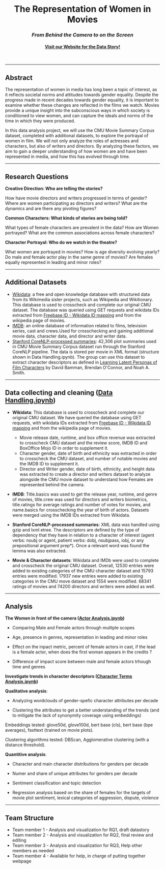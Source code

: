 <h1 align="center">The Representation of Women in Movies </h1>
<h3 align="center"><i>From Behind the Camera to on the Screen</i></h3>
<h4 align="center"><a href="https://epfl-ada.github.io/ada-2022-project-allgoatsaretroublemakers/">Visit our Website for the Data Story!</a></h4>

<br>

---

## Abstract
The representation of women in media has long been a topic of interest, as it reflects societal norms and attitudes towards gender equality. Despite the progress made in recent decades towards gender equality, it is important to examine whether these changes are reflected in the films we watch. Movies provide a unique insight into the subconscious ways in which society is conditioned to view women, and can capture the ideals and norms of the time in which they were produced. 

In this data analysis project, we will use the CMU Movie Summary Corpus dataset, completed with additional datasets, to explore the portrayal of women in film. We will not only analyze the roles of actresses and characters, but also of writers and directors. By analyzing these factors, we aim to gain a deeper understanding of how women are and have been represented in media, and how this has evolved through time.

---

## Research Questions
**Creative Direction: Who are telling the stories?**

How have movie directors and writers progressed in terms of gender? Where are women participating as directors and writers? What are the dynamics and are there any pivoting figures?

**Common Characters: What kinds of stories are being told?**

What types of female characters are prevalent in the data? How are Women portrayed? What are the common associations across female characters? 

**Character Portrayal: Who do we watch in the theatre?**

What women are portrayed in movies? How is age diversity evolving yearly? Do male and female actor play in the same genre of movies? Are females equally represented in leading and minor roles?

---

## Additional Datasets

* [Wikidata](https://www.wikidata.org/wiki/Wikidata:Main_Page): a free and open knowledge database with structured data from its Wikimedia sister projects, such as Wikipedia and Wikitionary. This database is used to crosscheck and complete our original CMU dataset. The database was queried using GET requests and wikidata IDs extracted from [Freebase ID - Wikidata ID mapping](https://developers.google.com/freebase#freebase-wikidata-mappings) and from the wikipedia page of movies. 
* [IMDB](https://www.imdb.com/interfaces/): an online database of information related to films, television series, cast and crews.Used for crosschecking and gaining additional movie data, character data, and director and writer data.
* [Stanford CoreNLP-processed summaries](http://www.cs.cmu.edu/~ark/personas/data/corenlp_plot_summaries.tar):
  42,306 plot summaries used in CMU Movie Summary Corpus dataset run through the Stanford CoreNLP pipeline. The data is stored per movie in XML format (structure shown in Data Handling.ipynb). The group can use this dataset to extract character descriptors as defined in [Learning Latent Personas of Film Characters](http://www.cs.cmu.edu/~dbamman/pubs/pdf/bamman+oconnor+smith.acl13.pdf) by David Bamman, Brendan O'Connor, and Noah A. Smith.

---

## Data collecting and cleaning ([Data Handling.ipynb](Data%20Handling.ipynb))
* **Wikidata**: This database is used to crosscheck and complete our original CMU dataset. We have queried the database using GET requests, with wikidata IDs extracted from [Freebase ID - Wikidata ID mapping](https://developers.google.com/freebase#freebase-wikidata-mappings) and from the wikipedia page of movies.
  * Movie release date, runtime, and box office revenue was extracted to crosscheck CMU dataset and the review score, IMDB ID and BoxOffice Mojo ID in order to supplement it.
  * Character gender, date of birth and ethnicity was extracted in order to crosscheck the CMU dataset, and number of notable movies and the IMDB ID to supplement it.
  * Director and Writer gender, date of birth, ethnicity, and height data was extracted to create a director and writers dataset to analyze alongside the CMU movie dataset to understand how Females are represented behind the camera.

* **IMDB**: Title.basics was used to get the release year, runtime, and genre of movies, title.crew was used for directors and writers biometrics, title.ratings for average ratings and number of votes for movies, and name.basics for crosschecking the year of birth of actors. Datasets were merged using the IMDB IDs extracted from Wikidata.

* **Stanford CoreNLP-processed summaries**:
XML data was handled using gzip and lxml etree. The descriptors are defined by the type of dependency that they have in relation to a character of interest (agent verbs: nsubj or agent, patient verbs: dobj, nsubjpass, iobj, or any prepositional argument prep*). Once a relevant word was found the lemma was also extracted.

* **Movie & Character datasets**: Wikidata and IMDb were used to complete and crosscheck the original CMU dataset. Overall, 12530 entries were added to existing categories of the CMU character dataset and 15793 entries were modified. 17937 new entries were added to existing categories in the CMU move dataset and 1554 were modified. 68341 ratings of movies and 74200 directors and writers were added as well.

---

## Analysis
**The Women in front of the camera ([Actor Analysis.ipynb](Actor%20Analysis.ipynb))**

- Comparing Male and Female actors through mulitple scopes

- Age, presence in genres, representation in leading and minor roles

- Effect on the inpact metric, percent of female actors in cast, if the lead is a female actor, when does the first woman appears in the credits ?

- Difference of impact score between male and female actors trhough time and genres


**Investigate trends in character descriptors ([Character Terms Analysis.ipynb](Character%20Terms%20Analysis.ipynb))**

**Qualitative analysis**:

- Analyzing wordclouds of gender-spefic character attributes per decade

- Clustering the attributes to get a better understanding of the trends (and to mitigate the lack of synonymity coverage using embeddings) 

Embeddings tested: glove50d, glove100d, bert base (cls), bert base (bpe averages), fasttext (trained on movie plots).

Clustering algorithms tested: DBScan, Agglomerative clustering (with a distance threshold).

**Quantitive analysis**:

- Character and main character distributions for genders per decade

- Numer and share of unique attributes for genders per decade

- Sentiment classification and topic detection

- Regression analysis based on the share of females for the targets of movie plot sentiment, lexical categories of aggression, dispute, violence



---

## Team Structure
* Team member 1 - Analysis and visualization for RQ1, draft datastory
* Team member 2 - Analysis and visualization for RQ2, final review and editing
* Team member 3 - Analysis and visualization for RQ3, Help other members as needed
* Team member 4 - Available for help, in charge of putting together webpage
